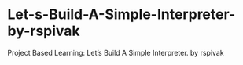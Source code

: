 # Let-s-Build-A-Simple-Interpreter-by-rspivak
Project Based Learning: Let’s Build A Simple Interpreter. by rspivak
